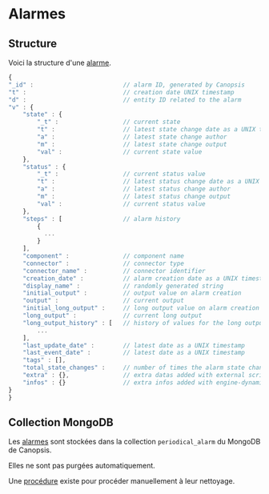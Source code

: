 # Alarmes

## Structure

Voici la structure d'une [alarme](../../guide-utilisation/vocabulaire/index.md#alarme).

```javascript
{
"_id" :                         // alarm ID, generated by Canopsis
"t" :                           // creation date UNIX timestamp
"d" :                           // entity ID related to the alarm
"v" : {
    "state" : {
        "_t" :                  // current state
        "t" :                   // latest state change date as a UNIX timestamp
        "a" :                   // latest state change author
        "m" :                   // latest state change output
        "val" :                 // current state value
    },
    "status" : {
        "_t" :                  // current status value
        "t" :                   // latest status change date as a UNIX timestamp
        "a" :                   // latest status change author
        "m" :                   // latest status change output
        "val" :                 // current status value
    },
    "steps" : [                 // alarm history
        {
          ...
        }
    ],
    "component" :               // component name
    "connector" :               // connector type
    "connector_name" :          // connector identifier
    "creation_date" :           // alarm creation date as a UNIX timestamp
    "display_name" :            // randomly generated string
    "initial_output" :          // output value on alarm creation
    "output" :                  // current output
    "initial_long_output" :     // long output value on alarm creation
    "long_output" :             // current long output
    "long_output_history" : [   // history of values for the long output
        ...
    ],
    "last_update_date" :        // latest date as a UNIX timestamp
    "last_event_date" :         // latest date as a UNIX timestamp
    "tags" : [],
    "total_state_changes" :     // number of times the alarm state changed
    "extra" : {},               // extra datas added with external scripts, e.g `activation_date`
    "infos" : {}                // extra infos added with engine-dynamic-infos
}
}
```

## Collection MongoDB

Les [alarmes](../../guide-utilisation/vocabulaire/index.md#alarme) sont stockées dans la collection `periodical_alarm` du MongoDB de Canopsis.

Elles ne sont pas purgées automatiquement.

Une [procédure](../../guide-administration/administration-avancee/actions-base-donnees.md#nettoyage) existe pour procéder manuellement à leur nettoyage.
